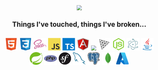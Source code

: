 <div id="header" align="center">
  <img src="https://media.giphy.com/media/dKc2fBq97S9gIzLX2j/giphy.gif" width="100"/>
</div>
<h2 align="center">Things I've touched, things I've broken...</h2> 
<h2 id="languages" align="center">
  <img src="https://github.com/devicons/devicon/blob/master/icons/html5/html5-original.svg" height="40" />
  <img src="https://github.com/devicons/devicon/blob/master/icons/css3/css3-original.svg" height="40" />
  <img src="https://github.com/devicons/devicon/blob/master/icons/sass/sass-original.svg" height="40" />
  <img src="https://github.com/devicons/devicon/blob/master/icons/javascript/javascript-original.svg" height="40" />
  <img src="https://github.com/devicons/devicon/blob/master/icons/typescript/typescript-original.svg" height="40" />
  <img src="https://github.com/devicons/devicon/blob/master/icons/angularjs/angularjs-original.svg" height="40" />
  <img src="https://upload.wikimedia.org/wikipedia/commons/6/67/OpenLayers_logo.svg" height="40" />
  <img src="https://github.com/devicons/devicon/blob/master/icons/threejs/threejs-original.svg" height="40" />
  <img src="https://github.com/devicons/devicon/blob/master/icons/nodejs/nodejs-original.svg" height="40" />
  <img src="https://github.com/devicons/devicon/blob/master/icons/electron/electron-original.svg" height="40" />
  <img src="https://github.com/devicons/devicon/blob/master/icons/java/java-original.svg" height="40" />
  <img src="https://github.com/devicons/devicon/blob/master/icons/spring/spring-original.svg" height="40" />
  <img src="https://github.com/devicons/devicon/blob/master/icons/php/php-original.svg" height="40" />
  <img src="https://github.com/devicons/devicon/blob/master/icons/symfony/symfony-original.svg" height="40" />
  <img src="https://github.com/devicons/devicon/blob/master/icons/mysql/mysql-original.svg" height="40" />
  <img src="https://github.com/devicons/devicon/blob/master/icons/postgresql/postgresql-original.svg" height="40" />
  <img src="https://github.com/devicons/devicon/blob/master/icons/mongodb/mongodb-original.svg" height="40" />
  <img src="https://github.com/devicons/devicon/blob/master/icons/azure/azure-original.svg" height="40" /> 
</h2>
